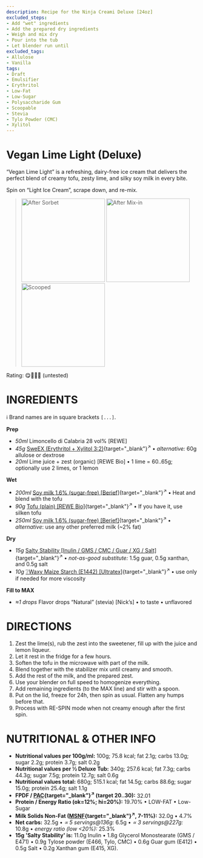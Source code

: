 ```yaml
---
description: Recipe for the Ninja Creami Deluxe [24oz]
excluded_steps:
- Add "wet" ingredients
- Add the prepared dry ingredients
- Weigh and mix dry
- Pour into the tub
- Let blender run until
excluded_tags:
- Allulose
- Vanilla
tags:
- Draft
- Emulsifier
- Erythritol
- Low-Fat
- Low-Sugar
- Polysaccharide Gum
- Scoopable
- Stevia
- Tylo Powder (CMC)
- Xylitol
---
```

# Vegan Lime Light (Deluxe)

“Vegan Lime Light” is a refreshing, dairy-free ice cream that delivers
the perfect blend of creamy tofu, zesty lime, and silky soy milk in every bite.

Spin on “Light Ice Cream”, scrape down, and re-mix.

> <img width=220 alt="After Sorbet" src="_1.jpg" class="zoomable" />
> <img width=220 alt="After Mix-in" src="_2.jpg" class="zoomable" />
> <img width=220 alt="Scooped" src="_3.jpg" class="zoomable" />

Rating: 😋🌿🍋‍🟩  (untested)

# INGREDIENTS

ℹ️ Brand names are in square brackets `[...]`.

**Prep**

  - _50ml_ Limoncello di Calabria 28 vol% [REWE]
  - _45g_ [SweEX (Erythritol + Xylitol 3:2)](/ice-creamery/info/ingredients/#sweex-erythritol-xylitol-blend){target="_blank"}<sup>↗</sup> • *alternative:* 60g allulose or dextrose
  - _20ml_ Lime juice + zest (organic) [REWE Bio] • 1 lime = 60..65g; optionally use 2 limes, or 1 lemon

**Wet**

  - _200ml_ [Soy milk 1.6% (sugar-free) \[Berief\]](/ice-creamery/info/ingredients/#soy-milk){target="_blank"}<sup>↗</sup> • Heat and blend with the tofu
  - _90g_ [Tofu (plain) \[REWE Bio\]](/ice-creamery/info/ingredients/#tofu){target="_blank"}<sup>↗</sup> • If you have it, use silken tofu
  - _250ml_ [Soy milk 1.6% (sugar-free) \[Berief\]](/ice-creamery/info/ingredients/#soy-milk){target="_blank"}<sup>↗</sup> • *alternative*: use any other preferred milk (~2% fat)

**Dry**

  - _15g_ [Salty Stability \[Inulin / GMS / CMC / Guar / XG / Salt\]](/ice-creamery/S/Salty%20Stability/){target="_blank"}<sup>↗</sup> • *not-as-good substitute:* 1.5g guar, 0.5g xanthan, and 0.5g salt
  - _10g_ [❔Waxy Maize Starch (E1442) \[Ultratex\]](/ice-creamery/info/ingredients/#waxy-maize-starch-e1442){target="_blank"}<sup>↗</sup> • use only if needed for more viscosity

**Fill to MAX**

  - _≈1 drops_ Flavor drops “Natural” (stevia) [Nick’s] • to taste • unflavored

# DIRECTIONS

 1. Zest the lime(s), rub the zest into the sweetener, fill up with the juice and lemon liqueur.
 1. Let it rest in the fridge for a few hours.
 1. Soften the tofu in the microwave with part of the milk.
 1. Blend together with the stabilizer mix until creamy and smooth.
 1. Add the rest of the milk, and the prepared zest.
 1. Use your blender on full speed to homogenize everything.
 1. Add remaining ingredients (to the MAX line) and stir with a spoon.
 1. Put on the lid, freeze for 24h, then spin as usual. Flatten any humps before that.
 1. Process with RE-SPIN mode when not creamy enough after the first spin.

# NUTRITIONAL & OTHER INFO

- **Nutritional values per 100g/ml:** 100g; 75.8 kcal; fat 2.1g; carbs 13.0g; sugar 2.2g; protein 3.7g; salt 0.2g
- **Nutritional values per ½ Deluxe Tub:** 340g; 257.6 kcal; fat 7.3g; carbs 44.3g; sugar 7.5g; protein 12.7g; salt 0.6g
- **Nutritional values total:** 680g; 515.1 kcal; fat 14.5g; carbs 88.6g; sugar 15.0g; protein 25.4g; salt 1.1g
- **FPDF / [PAC](/ice-creamery/info/glossary/#potere-anti-congelante-pac){target="_blank"}<sup>↗</sup> (target 20..30):** 32.01
- **Protein / Energy Ratio (ok=12%; hi=20%):** 19.70% • LOW-FAT • Low-Sugar
- **Milk Solids Non-Fat ([MSNF](/ice-creamery/info/glossary/#milk-solids-not-fat-msnf){target="_blank"}<sup>↗</sup>, 7-11%):** 32.0g • 4.7%
- **Net carbs:** 32.5g • *∝ 5 servings@136g:* 6.5g • *∝ 3 servings@227g:* 10.8g • *energy ratio (low <20%):* 25.3%
- **15g 'Salty Stability' is:** 11.0g Inulin • 1.8g Glycerol Monostearate (GMS / E471) • 0.9g Tylose powder (E466, Tylo, CMC) • 0.6g Guar gum (E412) • 0.5g Salt • 0.2g Xanthan gum (E415, XG).
